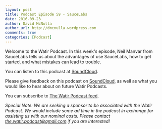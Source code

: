 ```yaml
---
layout: post
title: Podcast Episode 59 - SauceLabs
date: 2016-09-23
author: David McNulla
author_url: http://dmcnulla.wordpress.com
comments: true
categories: [Podcast]
---
```


Welcome to the Watir Podcast. In this week's episode, Neil Manvar from SauceLabs tells us about the advantages of use SauceLabs, how to get started, and what mistakes can lead to trouble.

You can listen to this podcast at [SoundCloud](https://soundcloud.com/the-watir-podcast/episode-59-saucelabs).

<!--more-->
Please give feedback on this podcast on [SoundCloud](https://soundcloud.com/the-watir-podcast/episode-59-saucelabs), as well as what you would like to hear about on future Watir Podcasts.

You can subscribe to [The Watir Podcast feed](http://feeds.soundcloud.com/users/soundcloud:users:248873479/sounds.rss).

*Special Note: We are seeking a sponsor to be associated with the Watir Podcast. We would include some ad time in the podcast in exchange for assisting us with our nominal costs. Please contact the.watir.podcast@gmail.com if you are interested!*
